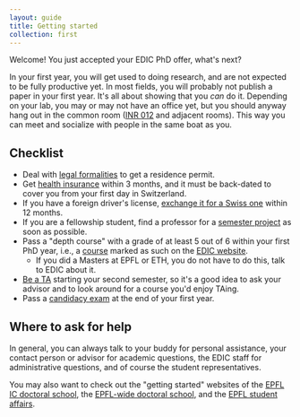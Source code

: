 ```yaml
---
layout: guide
title: Getting started
collection: first
---
```


Welcome! You just accepted your EDIC PhD offer, what's next?

In your first year, you will get used to doing research, and are not expected to be fully productive yet. In most fields, you will probably not publish a paper in your first year.
It's all about showing that you _can_ do it.
Depending on your lab, you may or may not have an office yet, but you should anyway hang out in the common room ([INR 012](https://plan.epfl.ch/?room==INR%20012) and adjacent rooms).
This way you can meet and socialize with people in the same boat as you.

## Checklist

* Deal with [legal formalities](/first/legal) to get a residence permit.
* Get [health insurance](/life/insurance) within 3 months, and it must be back-dated to cover you from your first day in Switzerland.
* If you have a foreign driver's license, [exchange it for a Swiss one](/life/transportation#exchanging-a-foreign-drivers-license) within 12 months.
* If you are a fellowship student, find a professor for a [semester project](/first/projects) as soon as possible.
* Pass a "depth course" with a grade of at least 5 out of 6 within your first PhD year,
  i.e., a [course](/middle/courses) marked as such on the [EDIC website](https://www.epfl.ch/education/phd/edic-computer-and-communication-sciences/edic-computer-and-communication-sciences/edic-course-book/).
  * If you did a Masters at EPFL or ETH, you do not have to do this, talk to EDIC about it.
* [Be a TA](/middle/ta) starting your second semester, so it's a good idea to ask your advisor and to look around for a course you'd enjoy TAing.
* Pass a [candidacy exam](/first/candidacy) at the end of your first year.

## Where to ask for help

In general, you can always talk to
your buddy for personal assistance,
your contact person or advisor for academic questions,
the EDIC staff for administrative questions,
and of course the student representatives.

You may also want to check out the "getting started" websites of
the [EPFL IC doctoral school](https://www.epfl.ch/education/phd/edic-computer-and-communication-sciences/edic-computer-and-communication-sciences/edic-new-phd-students/),
the [EPFL-wide doctoral school](http://phd.epfl.ch/new-students),
and the [EPFL student affairs](https://www.epfl.ch/education/studies/en/).
